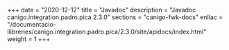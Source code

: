 +++
date        = "2020-12-12"
title       = "Javadoc"
description = "Javadoc canigo.integration.padro.pica 2.3.0"
sections    = "canigo-fwk-docs"
enllac		= "/documentacio-llibreries/canigo.integration.padro.pica/2.3.0/site/apidocs/index.html"
weight		= 1
+++
